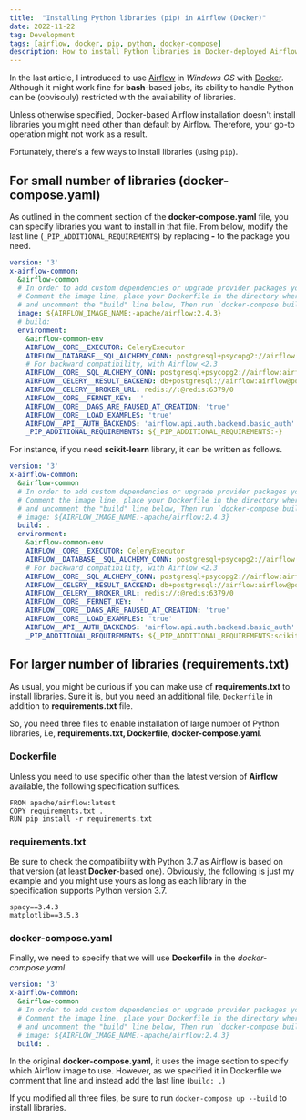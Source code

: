 ```yaml
---
title:  "Installing Python libraries (pip) in Airflow (Docker)"
date: 2022-11-22
tag: Development
tags: [airflow, docker, pip, python, docker-compose]
description: How to install Python libraries in Docker-deployed Airflow
---
```


In the last article, I introduced to use [Airflow](https://airflow.apache.org) in *Windows OS* with [Docker](https://docker.com).
Although it might work fine for **bash**-based jobs, its ability to handle Python can be (obvisouly) restricted with the availability of libraries. 

Unless otherwise specified, Docker-based Airflow installation doesn't install libraries you might need other than default by Airflow.
Therefore, your go-to operation might not work as a result.

Fortunately, there's a few ways to install libraries (using `pip`). 

## For small number of libraries (docker-compose.yaml)

As outlined in the comment section of the **docker-compose.yaml** file, you can specify libraries you want to install in that file.
From below, modify the last line (`_PIP_ADDITIONAL_REQUIREMENTS`) by replacing **-** to the package you need.

```yaml
version: '3'
x-airflow-common:
  &airflow-common
  # In order to add custom dependencies or upgrade provider packages you can use your extended image.
  # Comment the image line, place your Dockerfile in the directory where you placed the docker-compose.yaml
  # and uncomment the "build" line below, Then run `docker-compose build` to build the images.
  image: ${AIRFLOW_IMAGE_NAME:-apache/airflow:2.4.3}
  # build: .
  environment:
    &airflow-common-env
    AIRFLOW__CORE__EXECUTOR: CeleryExecutor
    AIRFLOW__DATABASE__SQL_ALCHEMY_CONN: postgresql+psycopg2://airflow:airflow@postgres/airflow
    # For backward compatibility, with Airflow <2.3
    AIRFLOW__CORE__SQL_ALCHEMY_CONN: postgresql+psycopg2://airflow:airflow@postgres/airflow
    AIRFLOW__CELERY__RESULT_BACKEND: db+postgresql://airflow:airflow@postgres/airflow
    AIRFLOW__CELERY__BROKER_URL: redis://:@redis:6379/0
    AIRFLOW__CORE__FERNET_KEY: ''
    AIRFLOW__CORE__DAGS_ARE_PAUSED_AT_CREATION: 'true'
    AIRFLOW__CORE__LOAD_EXAMPLES: 'true'
    AIRFLOW__API__AUTH_BACKENDS: 'airflow.api.auth.backend.basic_auth'
    _PIP_ADDITIONAL_REQUIREMENTS: ${_PIP_ADDITIONAL_REQUIREMENTS:-}
```

For instance, if you need **scikit-learn** library, it can be written as follows.

```yaml
version: '3'
x-airflow-common:
  &airflow-common
  # In order to add custom dependencies or upgrade provider packages you can use your extended image.
  # Comment the image line, place your Dockerfile in the directory where you placed the docker-compose.yaml
  # and uncomment the "build" line below, Then run `docker-compose build` to build the images.
  # image: ${AIRFLOW_IMAGE_NAME:-apache/airflow:2.4.3}
  build: .
  environment:
    &airflow-common-env
    AIRFLOW__CORE__EXECUTOR: CeleryExecutor
    AIRFLOW__DATABASE__SQL_ALCHEMY_CONN: postgresql+psycopg2://airflow:airflow@postgres/airflow
    # For backward compatibility, with Airflow <2.3
    AIRFLOW__CORE__SQL_ALCHEMY_CONN: postgresql+psycopg2://airflow:airflow@postgres/airflow
    AIRFLOW__CELERY__RESULT_BACKEND: db+postgresql://airflow:airflow@postgres/airflow
    AIRFLOW__CELERY__BROKER_URL: redis://:@redis:6379/0
    AIRFLOW__CORE__FERNET_KEY: ''
    AIRFLOW__CORE__DAGS_ARE_PAUSED_AT_CREATION: 'true'
    AIRFLOW__CORE__LOAD_EXAMPLES: 'true'
    AIRFLOW__API__AUTH_BACKENDS: 'airflow.api.auth.backend.basic_auth'
    _PIP_ADDITIONAL_REQUIREMENTS: ${_PIP_ADDITIONAL_REQUIREMENTS:scikit-learn}
```

## For larger number of libraries (requirements.txt)

As usual, you might be curious if you can make use of **requirements.txt** to install libraries.
Sure it is, but you need an additional file, `Dockerfile` in addition to **requirements.txt** file.

So, you need three files to enable installation of large number of Python libraries, i.e, **requirements.txt, Dockerfile, docker-compose.yaml**.

### Dockerfile

Unless you need to use specific other than the latest version of **Airflow** available, the following specification suffices. 

```
FROM apache/airflow:latest
COPY requirements.txt .
RUN pip install -r requirements.txt
```

### requirements.txt

Be sure to check the compatibility with Python 3.7 as Airflow is based on that version (at least **Docker**-based one). 
Obviously, the following is just my example and you might use yours as long as each library in the specification supports Python version 3.7.

```
spacy==3.4.3
matplotlib==3.5.3
```

### docker-compose.yaml

Finally, we need to specify that we will use **Dockerfile** in the *docker-compose.yaml*.

```yaml
version: '3'
x-airflow-common:
  &airflow-common
  # In order to add custom dependencies or upgrade provider packages you can use your extended image.
  # Comment the image line, place your Dockerfile in the directory where you placed the docker-compose.yaml
  # and uncomment the "build" line below, Then run `docker-compose build` to build the images.
  # image: ${AIRFLOW_IMAGE_NAME:-apache/airflow:2.4.3}
  build: .
```

In the original **docker-compose.yaml**, it uses the image section to specify which Airflow image to use. However, as we specified it in Dockerfile we comment that line and instead add the last line (`build: .`)


If you modified all three files, be sure to run `docker-compose up --build` to install libraries.
